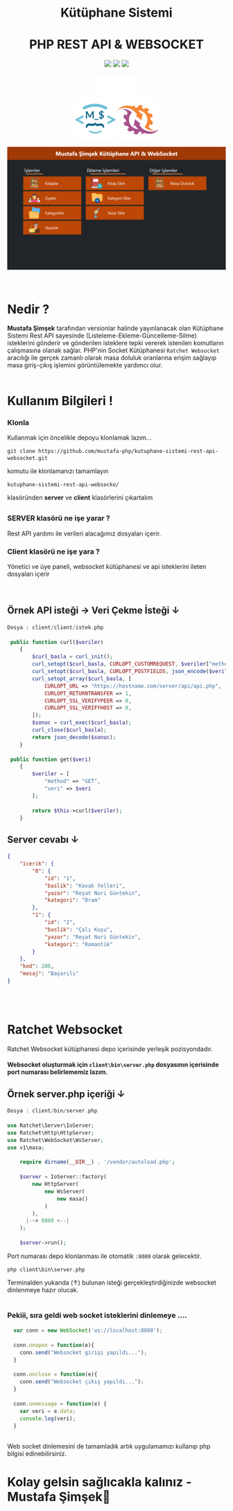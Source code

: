 <div align="center">
    
# Kütüphane Sistemi
# PHP REST API & WEBSOCKET

<img src="https://img.shields.io/github/license/mustafa-php/kutuphane-sistemi-rest-api-websocket?color=blue&label=Lisans&logo=github">
<img src="https://img.shields.io/github/v/tag/mustafa-php/kutuphane-sistemi-rest-api-websocket?color=green&label=version&style=plastic">
<img src="https://img.shields.io/badge/php-v^8.0-blue?style=plastic&logo=php">
</div>
<br>
<div align="center">
<img src="img/php-logo-white.png" style="width: 10vw;" alt="">
</div>

<div align="center">
<img src="img/logo.png" style="width: 10vw;" alt="">
<img src="img/ratchet-logo.png" style="width: 10vw;" alt="">
</div>

!["Kütüphane Sistemi Ekran Görüntüsü"](img/Kütüphane.png)

</br>

# Nedir ?

**Mustafa Şimşek** tarafından versionlar halinde yayınlanacak olan Kütüphane Sistemi Rest API sayesinde (Listeleme-Ekleme-Güncelleme-Silme) isteklerini gönderir
ve gönderilen isteklere tepki vererek istenilen komutların çalışmasına olanak sağlar. PHP'nin Socket Kütüphanesi ``Ratchet Websocket`` aracılığı ile gerçek zamanlı olarak masa doluluk oranlarına erişim sağlayıp masa giriş-çıkış işlemini görüntülemekte yardımcı olur.
\
&nbsp;
# Kullanım Bilgileri !

### Klonla

Kullanmak için öncelikle depoyu klonlamak lazım...

    git clone https://github.com/mustafa-php/kutuphane-sistemi-rest-api-websocket.git
    
komutu ile klonlamanızı tamamlayın

    kutuphane-sistemi-rest-api-websocke/ 
    
klasöründen **server** ve **client** klasörlerini çıkartalım
##

### SERVER klasörü ne işe yarar ?

Rest API yardımı ile verileri alacağımız dosyaları içerir.

### Client klasörü ne işe yara ?

Yönetici ve üye paneli, websocket kütüphanesi ve api isteklerini ileten dosyaları içerir
\
&nbsp;
\
&nbsp;
## Örnek API isteği &rarr; Veri Çekme İsteği &darr; 
```php
Dosya : client/client/istek.php

 public function curl($veriler)
    {
        $curl_basla = curl_init();
        curl_setopt($curl_basla, CURLOPT_CUSTOMREQUEST, $veriler["method"]);
        curl_setopt($curl_basla, CURLOPT_POSTFIELDS, json_encode($veriler["veri"]));
        curl_setopt_array($curl_basla, [
            CURLOPT_URL => "https://hostname.com/server/api/api.php",
            CURLOPT_RETURNTRANSFER => 1,
            CURLOPT_SSL_VERIFYPEER => 0,
            CURLOPT_SSL_VERIFYHOST => 0,
        ]);
        $sonuc = curl_exec($curl_basla);
        curl_close($curl_basla);
        return json_decode($sonuc);
    }

 public function get($veri)
    {
        $veriler = [
            "method" => "GET",
            "veri" => $veri
        ];

        return $this->curl($veriler);
    }

```
## Server cevabı &darr;

```json
{
    "icerik": {
        "0": {
            "id": "1",
            "baslik": "Kavak Yelleri",
            "yazar": "Reşat Nuri Güntekin",
            "kategori": "Dram"
        },
        "1": {
            "id": "2",
            "baslik": "Çalı Kuşu",
            "yazar": "Reşat Nuri Güntekin",
            "kategori": "Romantik"
        }
    },
    "kod": 200,
    "mesaj": "Başarılı"
}
```
\
&nbsp;
# Ratchet Websocket

Ratchet Websocket kütüphanesi depo içerisinde yerleşik pozisyondadır.

#### Websocket oluşturmak için ``client\bin\server.php`` dosyasının içerisinde port numarası belirlememiz lazım.

## Örnek server.php içeriği &darr; 
```php
Dosya : client/bin/server.php

use Ratchet\Server\IoServer;
use Ratchet\Http\HttpServer;
use Ratchet\WebSocket\WsServer;
use v1\masa;

    require dirname(__DIR__) . '/vendor/autoload.php';

    $server = IoServer::factory(
        new HttpServer(
            new WsServer(
                new masa()
            )
        ),
      |--> 8080 <--|
    );

    $server->run();
```
Port numarası depo klonlanması ile otomatik ``:8080`` olarak gelecektir.

    php client\bin\server.php

Terminalden yukarıda (&uarr;) bulunan isteği gerçekleştirdiğinizde websocket dinlenmeye hazır olucak.
\
&nbsp;
### Pekiii, sıra geldi web socket isteklerini dinlemeye ....

```js
  var conn = new WebSocket('ws://localhost:8080');
  
  conn.onopen = function(e){
    conn.send("Websocket girişi yapıldı...");
  }
  
  conn.onclose = function(e){
    conn.send("Websocket çıkış yapıldı...");
  }
  
  conn.onmessage = function(e) {
    var veri = e.data;
    console.log(veri);
  }
   
```

Web socket dinlemesini de tamamladık artık uygulamamızı kullanıp php bilgisi edinebilirsiniz.

# Kolay gelsin sağlıcakla kalınız -Mustafa Şimşek🌹



